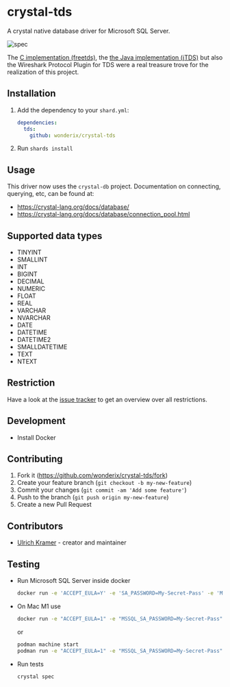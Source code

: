 # crystal-tds

A crystal native database driver for Microsoft SQL Server. 

![spec](https://github.com/wonderix/crystal-tds/workflows/crystal-tds/badge.svg)

The [C implementation (freetds)](https://www.freetds.org/), the [ the Java implementation (jTDS)](https://github.com/milesibastos/jTDS) but also the Wireshark Protocol Plugin for TDS were a real treasure trove for the realization of this project.

## Installation

1. Add the dependency to your `shard.yml`:

   ```yaml
   dependencies:
     tds:
       github: wonderix/crystal-tds
   ```

2. Run `shards install`

## Usage


This driver now uses the `crystal-db` project. Documentation on connecting,
querying, etc, can be found at:

* https://crystal-lang.org/docs/database/
* https://crystal-lang.org/docs/database/connection_pool.html

## Supported data types

* TINYINT
* SMALLINT
* INT
* BIGINT
* DECIMAL
* NUMERIC
* FLOAT
* REAL
* VARCHAR
* NVARCHAR
* DATE
* DATETIME
* DATETIME2
* SMALLDATETIME
* TEXT
* NTEXT

## Restriction


Have a look at the [issue tracker](https://github.com/wonderix/crystal-tds/labels/restriction) to get an overview over all restrictions.

## Development

* Install Docker


## Contributing

1. Fork it (<https://github.com/wonderix/crystal-tds/fork>)
2. Create your feature branch (`git checkout -b my-new-feature`)
3. Commit your changes (`git commit -am 'Add some feature'`)
4. Push to the branch (`git push origin my-new-feature`)
5. Create a new Pull Request

## Contributors

- [Ulrich Kramer](https://github.com/wonderix) - creator and maintainer


## Testing

* Run Microsoft SQL Server inside docker
  ```bash
  docker run -e 'ACCEPT_EULA=Y' -e 'SA_PASSWORD=My-Secret-Pass' -e 'MSSQL_PID=Express' -p 1433:1433 -d mcr.microsoft.com/mssql/server
  ```

* On Mac M1 use

  ```bash
  docker run -e "ACCEPT_EULA=1" -e "MSSQL_SA_PASSWORD=My-Secret-Pass" -e "MSSQL_PID=Developer" -e "MSSQL_USER=SA" -p 1433:1433 -d --name=sql mcr.microsoft.com/azure-sql-edge
  ```

  or

  ```bash
  podman machine start
  podman run -e "ACCEPT_EULA=1" -e "MSSQL_SA_PASSWORD=My-Secret-Pass" -e "MSSQL_PID=Developer" -e "MSSQL_USER=SA" -p 1433:1433 -d --name=sql mcr.microsoft.com/azure-sql-edge
  ```

* Run tests

  ```bash
  crystal spec
  ```
